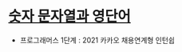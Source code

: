 # [숫자 문자열과 영단어](https://school.programmers.co.kr/learn/courses/30/lessons/81301)
* 프로그래머스 1단계 : 2021 카카오 채용연계형 인턴쉽